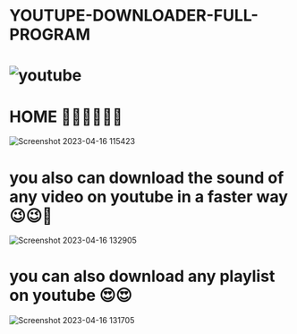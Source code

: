 # YOUTUPE-DOWNLOADER-FULL-PROGRAM


# ![youtube](https://user-images.githubusercontent.com/90656786/232305638-b0a54461-ba4d-4ed4-b319-0f0f86cec9ee.png)
 


# HOME 🐱‍🏍🐱‍🏍🐱‍🏍

![Screenshot 2023-04-16 115423](https://user-images.githubusercontent.com/90656786/232305578-b81ca772-b3d8-4cfd-96cd-baf1bbc8c34a.png)





# you also can download the sound of any video on youtube in a faster way 😉😉🚀



![Screenshot 2023-04-16 132905](https://user-images.githubusercontent.com/90656786/232306881-514a8b84-c54f-4214-bb84-89c0b10ec3e0.png)





# you can also download any playlist on youtube 😍😍

![Screenshot 2023-04-16 131705](https://user-images.githubusercontent.com/90656786/232305761-e9697728-a0ce-4079-8af4-03a322515d68.png)


